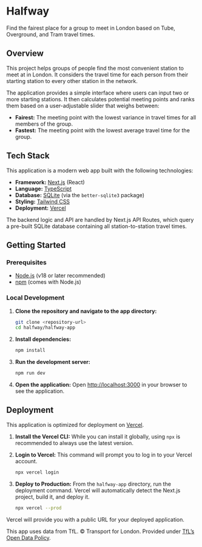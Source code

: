# Halfway

Find the fairest place for a group to meet in London based on Tube, Overground, and Tram travel times.

## Overview

This project helps groups of people find the most convenient station to meet at in London. It considers the travel time for each person from their starting station to every other station in the network.

The application provides a simple interface where users can input two or more starting stations. It then calculates potential meeting points and ranks them based on a user-adjustable slider that weighs between:

*   **Fairest:** The meeting point with the lowest variance in travel times for all members of the group.
*   **Fastest:** The meeting point with the lowest average travel time for the group.

## Tech Stack

This application is a modern web app built with the following technologies:

*   **Framework:** [Next.js](https://nextjs.org/) (React)
*   **Language:** [TypeScript](https://www.typescriptlang.org/)
*   **Database:** [SQLite](https://www.sqlite.org/index.html) (via the `better-sqlite3` package)
*   **Styling:** [Tailwind CSS](https://tailwindcss.com/)
*   **Deployment:** [Vercel](https://vercel.com/)

The backend logic and API are handled by Next.js API Routes, which query a pre-built SQLite database containing all station-to-station travel times.

## Getting Started

### Prerequisites

*   [Node.js](https://nodejs.org/en/) (v18 or later recommended)
*   [npm](https://www.npmjs.com/) (comes with Node.js)

### Local Development

1.  **Clone the repository and navigate to the app directory:**
    ```bash
    git clone <repository-url>
    cd halfway/halfway-app
    ```

2.  **Install dependencies:**
    ```bash
    npm install
    ```

3.  **Run the development server:**
    ```bash
    npm run dev
    ```

4.  **Open the application:**
    Open [http://localhost:3000](http://localhost:3000) in your browser to see the application.

## Deployment

This application is optimized for deployment on [Vercel](https://vercel.com/).

1.  **Install the Vercel CLI:**
    While you can install it globally, using `npx` is recommended to always use the latest version.

2.  **Login to Vercel:**
    This command will prompt you to log in to your Vercel account.
    ```bash
    npx vercel login
    ```

3.  **Deploy to Production:**
    From the `halfway-app` directory, run the deployment command. Vercel will automatically detect the Next.js project, build it, and deploy it.
    ```bash
    npx vercel --prod
    ```

Vercel will provide you with a public URL for your deployed application.

This app uses data from TfL. © Transport for London. Provided under [TfL’s Open Data Policy](https://tfl.gov.uk/info-for/open-data-users/open-data-policy).
